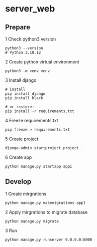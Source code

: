 # server_web

## Prepare

1 Check python3 version

```
python3 --version
# Python 3.10.12
```

2 Create python virtual environment

```
python3 -m venv venv
```

3 Install django

```
# install
pip install django
pip install black

# or restore:
pip install -r requirements.txt
```

4 Freeze requirements.txt

```
pip freeze > requirements.txt
```

5 Create project

```
django-admin startproject project .
```

6 Create app

```
python manage.py startapp app1
```

## Develop

1 Create mirgrations

```
python manage.py makemigrations app1
```

2 Apply mirgrations to migrate database

```
python manage.py migrate
```

3 Run

```
python manage.py runserver 0.0.0.0:8000
```
